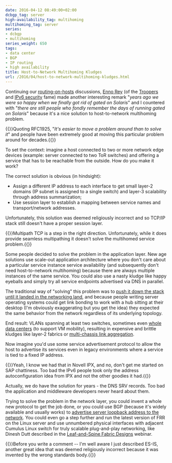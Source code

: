 ```yaml
---
date: 2016-04-12 08:49:00+02:00
dcbgp_tag: server
high-availability_tag: multihoming
multihoming_tag: server
series:
- dcbgp
- multihoming
series_weight: 650
tags:
- data center
- BGP
- IP routing
- high availability
title: Host-to-Network Multihoming Kludges
url: /2016/04/host-to-network-multihoming-kludges.html
---
```

Continuing our [routing-on-hosts](https://blog.ipspace.net/2016/03/sysadmins-shouldnt-be-involved-with.html) discussions, [Enno Rey](https://twitter.com/Enno_Insinuator) (of the [Troopers](https://www.troopers.de/troopers16/) and [IPv6 security](https://www.insinuator.net/tag/ipv6/) fame) made another interesting remark "*years ago we were so happy when we finally got rid of gated on Solaris*" and I countered with "*there are still people who fondly remember the days of running gated on Solaris*" because it's a nice solution to host-to-network multihoming problem.

{{<note info>}}Quoting RFC1925, "*It's easier to move a problem around than to solve it*" and people have been extremely good at moving this particular problem around for decades.{{</note>}}
<!--more-->
To set the context: imagine a host connected to two or more network edge devices (example: server connected to two ToR switches) and offering a service that has to be reachable from the outside. How do you make it work?

The correct solution is obvious (in hindsight):

-   Assign a different IP address to each interface to get small layer-2 domains (IP subnet is assigned to a single switch) and layer-3 scalability through address summarization;
-   Use session layer to establish a mapping between service names and transport/network addresses.

Unfortunately, this solution was deemed religiously incorrect and so TCP/IP stack still doesn't have a proper session layer.

{{<note info>}}Multipath TCP is a step in the right direction. Unfortunately, while it does provide seamless multipathing it doesn't solve the multihomed service problem.{{</note>}}

Some people decided to solve the problem in the application layer. New age solutions use scale-out application architecture where you don't care about a particular service instance service availability (and subsequently don't need host-to-network multihoming) because there are always multiple instances of the same service. You could also use a nasty kludge like happy eyeballs and simply try all service endpoints advertised via DNS in parallel.

The traditional way of "solving" this problem was to [push it down the stack until it landed in the networking land](https://blog.ipspace.net/2013/04/this-is-what-makes-networking-so-complex.html), and because people writing server operating systems could get link bonding to work with a hub sitting at their desktop (I'm obviously exaggerating but you get the idea) they expected the same behavior from the network regardless of its underlying topology.

End result: VLANs spanning at least two switches, sometimes even [whole data centers](https://blog.ipspace.net/2012/05/layer-2-network-is-single-failure.html) (to support VM mobility), resulting in expensive and brittle kludges like layer-2 fabrics or [multi-chassis link aggregation](http://blog.ipspace.net/2010/10/multi-chassis-link-aggregation-basics.html).

Now imagine you'd use some service advertisement protocol to allow the host to advertise its services even in legacy environments where a service is tied to a fixed IP address.

{{<note>}}Yeah, I know we had that in Novell IPX, and no, don't get me started on SAP chattiness. Too bad the IPv6 people took only the address autoconfiguration idea from IPX and not the other goodies it had.{{</note>}}

Actually, we do have the solution for years - the DNS SRV records. Too bad the application and middleware developers never heard about them.

Trying to solve the problem in the network layer, you could invent a whole new protocol to get the job done, or you could use BGP (because it's widely available and usually works) to [advertise server loopback address to the network](https://blog.ipspace.net/2016/02/running-bgp-on-servers.html). You could even go a step further and run the latest version of FRR on the Linux server and use unnumbered physical interfaces with adjacent Cumulus Linux switch for truly scalable plug-and-play networking, like Dinesh Dutt described in the [Leaf-and-Spine Fabric Designs](http://www.ipspace.net/Leaf-and-Spine_Fabric_Designs) webinar.

{{<note info>}}Before you write a comment -- I'm well aware I just described ES-IS, another great idea that was deemed religiously incorrect because it was invented by the wrong standards body.{{</note>}}
